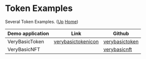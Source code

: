 # Token Examples

Several Token Examples. ([Up](..) [Home](..\..))

| Demo application       | Link                       | Github
| ---------              |-----                       | -----
| VeryBasicToken         | [verybasictokenicon]       | [verybasictoken]
| VeryBasicNFT           |                            | [verybasicnft]

[verybasictoken]:       https://github.com/web3examples/ethereum/blob/master/token_examples/VeryBasicToken.sol
[verybasicnft]:         https://github.com/web3examples/ethereum/blob/master/token_examples/VeryBasicNFT.sol  
[verybasictokenicon]:   https://github.com/web3examples/ethereum/blob/master/token_examples/VeryBasicTokenIcon.html
